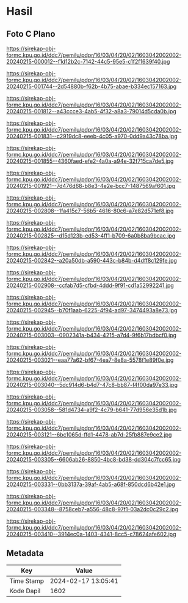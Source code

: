 # Hasil

## Foto C Plano

https://sirekap-obj-formc.kpu.go.id/ddc7/pemilu/pdpr/16/03/04/20/02/1603042002002-20240215-000012--f1d12b2c-7142-44c5-95e5-c1f2f1639f40.jpg

https://sirekap-obj-formc.kpu.go.id/ddc7/pemilu/pdpr/16/03/04/20/02/1603042002002-20240215-001744--2d54880b-f62b-4b75-abae-b334ec157163.jpg

https://sirekap-obj-formc.kpu.go.id/ddc7/pemilu/pdpr/16/03/04/20/02/1603042002002-20240215-001812--a43ccce3-4ab5-4f32-a8a3-79014d5cda0b.jpg

https://sirekap-obj-formc.kpu.go.id/ddc7/pemilu/pdpr/16/03/04/20/02/1603042002002-20240215-001831--c2919dc8-eeeb-4c05-a970-0dd9a43c78ba.jpg

https://sirekap-obj-formc.kpu.go.id/ddc7/pemilu/pdpr/16/03/04/20/02/1603042002002-20240215-001855--4360faed-efe2-4a0a-a94e-32f715ca7de5.jpg

https://sirekap-obj-formc.kpu.go.id/ddc7/pemilu/pdpr/16/03/04/20/02/1603042002002-20240215-001921--7d476d68-b8e3-4e2e-bcc7-1487569af601.jpg

https://sirekap-obj-formc.kpu.go.id/ddc7/pemilu/pdpr/16/03/04/20/02/1603042002002-20240215-002808--1fa415c7-56b5-4616-80c6-a7e82d571ef8.jpg

https://sirekap-obj-formc.kpu.go.id/ddc7/pemilu/pdpr/16/03/04/20/02/1603042002002-20240215-002825--d15d123b-ed53-4ff1-b709-6a0b8ba9bcac.jpg

https://sirekap-obj-formc.kpu.go.id/ddc7/pemilu/pdpr/16/03/04/20/02/1603042002002-20240215-002842--a20a50db-a590-443c-b84b-d4dff8c129fe.jpg

https://sirekap-obj-formc.kpu.go.id/ddc7/pemilu/pdpr/16/03/04/20/02/1603042002002-20240215-002908--ccfab7d5-cfbd-4ddd-9f91-cd1a52992241.jpg

https://sirekap-obj-formc.kpu.go.id/ddc7/pemilu/pdpr/16/03/04/20/02/1603042002002-20240215-002945--b70f1aab-6225-4f94-ad97-3474493a8e73.jpg

https://sirekap-obj-formc.kpu.go.id/ddc7/pemilu/pdpr/16/03/04/20/02/1603042002002-20240215-003003--0902341a-b434-4215-a7d4-9f6b17bdbcf0.jpg

https://sirekap-obj-formc.kpu.go.id/ddc7/pemilu/pdpr/16/03/04/20/02/1603042002002-20240215-003021--eaa77a62-bf67-4ea7-8e8a-5578f1e89f0e.jpg

https://sirekap-obj-formc.kpu.go.id/ddc7/pemilu/pdpr/16/03/04/20/02/1603042002002-20240215-003040--5dc914d6-b4d7-47c8-bb87-f4f00da97e33.jpg

https://sirekap-obj-formc.kpu.go.id/ddc7/pemilu/pdpr/16/03/04/20/02/1603042002002-20240215-003058--581d4734-a9f2-4c79-b641-77d956e35d1b.jpg

https://sirekap-obj-formc.kpu.go.id/ddc7/pemilu/pdpr/16/03/04/20/02/1603042002002-20240215-003121--6bc1065d-ffd1-4478-ab7d-25fb887e9ce2.jpg

https://sirekap-obj-formc.kpu.go.id/ddc7/pemilu/pdpr/16/03/04/20/02/1603042002002-20240215-003305--6606ab26-8850-4bc8-bd38-dd304c7fcc65.jpg

https://sirekap-obj-formc.kpu.go.id/ddc7/pemilu/pdpr/16/03/04/20/02/1603042002002-20240215-003331--0bb3137a-39af-4ab5-a68f-850dcd6b42e1.jpg

https://sirekap-obj-formc.kpu.go.id/ddc7/pemilu/pdpr/16/03/04/20/02/1603042002002-20240215-003348--8758ceb7-a556-48c8-97f1-03a2dc0c29c2.jpg

https://sirekap-obj-formc.kpu.go.id/ddc7/pemilu/pdpr/16/03/04/20/02/1603042002002-20240215-003410--3914ec0a-1403-4341-8cc5-c78624afe602.jpg


## Metadata

| Key        | Value               |
| ---------- | ------------------- |
| Time Stamp | 2024-02-17 13:05:41 |
| Kode Dapil | 1602                |



